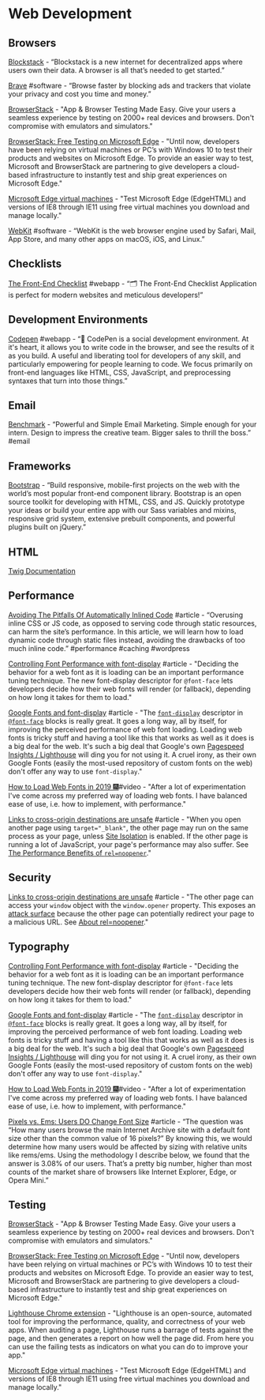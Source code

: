 # Web Development

## Browsers

[Blockstack](https://blockstack.org/) - “Blockstack is a new internet for decentralized apps where users own their data. A browser is all that’s needed to get started.”

[Brave](https://brave.com/) \#software - “Browse faster by blocking ads and trackers that violate your privacy and cost you time and money.”

[BrowserStack](https://www.browserstack.com/) - "App & Browser Testing Made Easy. Give your users a seamless experience by testing on 2000+ real devices and browsers. Don't compromise with emulators and simulators."

[BrowserStack: Free Testing on Microsoft Edge](https://www.browserstack.com/test-on-microsoft-edge-browser#) - "Until now, developers have been relying on virtual machines or PC’s with Windows 10 to test their products and websites on Microsoft Edge. To provide an easier way to test, Microsoft and BrowserStack are partnering to give developers a cloud-based infrastructure to instantly test and ship great experiences on Microsoft Edge."

[Microsoft Edge virtual machines](https://developer.microsoft.com/en-us/microsoft-edge/tools/vms/) - "Test Microsoft Edge \(EdgeHTML\) and versions of IE8 through IE11 using free virtual machines you download and manage locally."

[WebKit](https://webkit.org/) \#software - “WebKit is the web browser engine used by Safari, Mail, App Store, and many other apps on macOS, iOS, and Linux.”

## Checklists

[The Front-End Checklist](https://frontendchecklist.io/) \#webapp - “🗂 The Front-End Checklist Application is perfect for modern websites and meticulous developers!”

## Development Environments

[Codepen](https://codepen.io/#) \#webapp - “👋 CodePen is a social development environment. At it's heart, it allows you to write code in the browser, and see the results of it as you build. A useful and liberating tool for developers of any skill, and particularly empowering for people learning to code. We focus primarily on front-end languages like HTML, CSS, JavaScript, and preprocessing syntaxes that turn into those things.”

## Email

[Benchmark](https://www.benchmarkemail.com) - “Powerful and Simple Email Marketing. Simple enough for your intern. Design to impress the creative team. Bigger sales to thrill the boss.” \#email

## Frameworks

[Bootstrap](https://getbootstrap.com/) - “Build responsive, mobile-first projects on the web with the world’s most popular front-end component library. Bootstrap is an open source toolkit for developing with HTML, CSS, and JS. Quickly prototype your ideas or build your entire app with our Sass variables and mixins, responsive grid system, extensive prebuilt components, and powerful plugins built on jQuery.”

## HTML

[Twig Documentation](https://twig.symfony.com/doc/2.x/)

## Performance

[Avoiding The Pitfalls Of Automatically Inlined Code](https://www.smashingmagazine.com/2018/11/pitfalls-automatically-inlined-code/) \#article - “Overusing inline CSS or JS code, as opposed to serving code through static resources, can harm the site’s performance. In this article, we will learn how to load dynamic code through static files instead, avoiding the drawbacks of too much inline code.” \#performance \#caching \#wordpress

[Controlling Font Performance with font-display](https://developers.google.com/web/updates/2016/02/font-display?utm_source=lighthouse&utm_medium=extension) \#article - "Deciding the behavior for a web font as it is loading can be an important performance tuning technique. The new font-display descriptor for `@font-face` lets developers decide how their web fonts will render \(or fallback\), depending on how long it takes for them to load."

[Google Fonts and font-display](https://css-tricks.com/google-fonts-and-font-display/) \#article - "The [`font-display`](https://css-tricks.com/almanac/properties/f/font-display/) descriptor in [`@font-face`](https://css-tricks.com/snippets/css/using-font-face/) blocks is really great. It goes a long way, all by itself, for improving the perceived performance of web font loading. Loading web fonts is tricky stuff and having a tool like this that works as well as it does is a big deal for the web. It's such a big deal that Google's own [Pagespeed Insights / Lighthouse](https://developers.google.com/speed/pagespeed/insights/) will ding you for not using it. A cruel irony, as their own Google Fonts \(easily the most-used repository of custom fonts on the web\) don't offer any way to use `font-display`."

[How to Load Web Fonts in 2019 🎆](https://www.youtube.com/watch?v=s-G1m23Emlk)\#video - "After a lot of experimentation I've come across my preferred way of loading web fonts. I have balanced ease of use, i.e. how to implement, with performance."

[Links to cross-origin destinations are unsafe](https://developers.google.com/web/tools/lighthouse/audits/noopener?utm_source=lighthouse&utm_medium=extension) \#article - "When you open another page using `target="_blank"`, the other page may run on the same process as your page, unless [Site Isolation](https://developers.google.com/web/updates/2018/07/site-isolation) is enabled. If the other page is running a lot of JavaScript, your page's performance may also suffer. See [The Performance Benefits of `rel=noopener`](https://jakearchibald.com/2016/performance-benefits-of-rel-noopener/)."

## Security

[Links to cross-origin destinations are unsafe](https://developers.google.com/web/tools/lighthouse/audits/noopener?utm_source=lighthouse&utm_medium=extension) \#article - "The other page can access your `window` object with the `window.opener` property. This exposes an [attack surface](https://en.wikipedia.org/wiki/Attack_surface) because the other page can potentially redirect your page to a malicious URL. See [About rel=noopener](https://mathiasbynens.github.io/rel-noopener/)."

## Typography

[Controlling Font Performance with font-display](https://developers.google.com/web/updates/2016/02/font-display?utm_source=lighthouse&utm_medium=extension) \#article - "Deciding the behavior for a web font as it is loading can be an important performance tuning technique. The new font-display descriptor for `@font-face` lets developers decide how their web fonts will render \(or fallback\), depending on how long it takes for them to load."

[Google Fonts and font-display](https://css-tricks.com/google-fonts-and-font-display/) \#article - "The [`font-display`](https://css-tricks.com/almanac/properties/f/font-display/) descriptor in [`@font-face`](https://css-tricks.com/snippets/css/using-font-face/) blocks is really great. It goes a long way, all by itself, for improving the perceived performance of web font loading. Loading web fonts is tricky stuff and having a tool like this that works as well as it does is a big deal for the web. It's such a big deal that Google's own [Pagespeed Insights / Lighthouse](https://developers.google.com/speed/pagespeed/insights/) will ding you for not using it. A cruel irony, as their own Google Fonts \(easily the most-used repository of custom fonts on the web\) don't offer any way to use `font-display`."

[How to Load Web Fonts in 2019 🎆](https://www.youtube.com/watch?v=s-G1m23Emlk)\#video - "After a lot of experimentation I've come across my preferred way of loading web fonts. I have balanced ease of use, i.e. how to implement, with performance."

[Pixels vs. Ems: Users DO Change Font Size](https://medium.com/@vamptvo/pixels-vs-ems-users-do-change-font-size-5cfb20831773) \#article - “The question was “How many users browse the main Internet Archive site with a default font size other than the common value of 16 pixels?” By knowing this, we would determine how many users would be affected by sizing with relative units like rems/ems. Using the methodology I describe below, we found that the answer is 3.08% of our users. That’s a pretty big number, higher than most counts of the market share of browsers like Internet Explorer, Edge, or Opera Mini.”

## Testing

[BrowserStack](https://www.browserstack.com/) - "App & Browser Testing Made Easy. Give your users a seamless experience by testing on 2000+ real devices and browsers. Don't compromise with emulators and simulators."

[BrowserStack: Free Testing on Microsoft Edge](https://www.browserstack.com/test-on-microsoft-edge-browser#) - "Until now, developers have been relying on virtual machines or PC’s with Windows 10 to test their products and websites on Microsoft Edge. To provide an easier way to test, Microsoft and BrowserStack are partnering to give developers a cloud-based infrastructure to instantly test and ship great experiences on Microsoft Edge."

[Lighthouse Chrome extension](https://chrome.google.com/webstore/detail/lighthouse/blipmdconlkpinefehnmjammfjpmpbjk) - "Lighthouse is an open-source, automated tool for improving the performance, quality, and correctness of your web apps. When auditing a page, Lighthouse runs a barrage of tests against the page, and then generates a report on how well the page did. From here you can use the failing tests as indicators on what you can do to improve your app."

[Microsoft Edge virtual machines](https://developer.microsoft.com/en-us/microsoft-edge/tools/vms/) - "Test Microsoft Edge \(EdgeHTML\) and versions of IE8 through IE11 using free virtual machines you download and manage locally."

